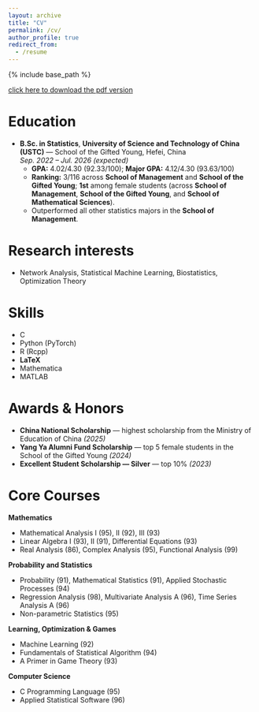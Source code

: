 ```yaml
---
layout: archive
title: "CV"
permalink: /cv/
author_profile: true
redirect_from:
  - /resume
---
```


{% include base_path %}

[click here to download the pdf version](/files/CV_Yinan_Bu.pdf)

Education
======
* **B.Sc. in Statistics**, **University of Science and Technology of China (USTC)** — School of the Gifted Young, Hefei, China  
  *Sep. 2022 – Jul. 2026 (expected)*
  * **GPA:** 4.02/4.30 (92.33/100); **Major GPA:** 4.12/4.30 (93.63/100)  
  * **Ranking:** 3/116 across **School of Management** and **School of the Gifted Young**; **1st** among female students (across **School of Management**, **School of the Gifted Young**, and **School of Mathematical Sciences**).  
  * Outperformed all other statistics majors in the **School of Management**.

Research interests
======
* Network Analysis, Statistical Machine Learning, Biostatistics, Optimization Theory

Skills
======
* C  
* Python (PyTorch)  
* R (Rcpp)  
* **LaTeX**  
* Mathematica  
* MATLAB

Awards & Honors
======
* **China National Scholarship** — highest scholarship from the Ministry of Education of China *(2025)*
* **Yang Ya Alumni Fund Scholarship** — top 5 female students in the School of the Gifted Young *(2024)*
* **Excellent Student Scholarship — Silver** — top 10% *(2023)*

Core Courses
======
**Mathematics**
* Mathematical Analysis I (95), II (92), III (93)
* Linear Algebra I (93), II (91), Differential Equations (93)
* Real Analysis (86), Complex Analysis (95), Functional Analysis (99)

**Probability and Statistics**
* Probability (91), Mathematical Statistics (91), Applied Stochastic Processes (94)
* Regression Analysis (98), Multivariate Analysis A (96), Time Series Analysis A (96)
* Non-parametric Statistics (95)

**Learning, Optimization & Games**
* Machine Learning (92)
* Fundamentals of Statistical Algorithm (94)
* A Primer in Game Theory (93)

**Computer Science**
* C Programming Language (95)
* Applied Statistical Software (96)

